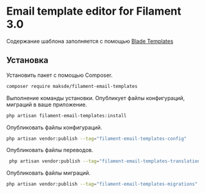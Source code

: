 # Email template editor for Filament 3.0

Содержание шаблона заполняется с помощью [Blade Templates](https://laravel.com/docs/12.x/blade)

## Установка

Установить пакет с помощью Composer.
```bash
composer require maksde/filament-email-templates
```

Выполнение команды установки. Опубликует файлы конфигураций, миграций в ваше приложение.
```bash
php artisan filament-email-templates:install
```

Опубликовать файлы конфигураций.
```bash
php artisan vendor:publish --tag="filament-email-templates-config"
```

Опубликовать файлы переводов.
```bash
 php artisan vendor:publish --tag="filament-email-templates-translations"
```

Опубликовать файлы миграций.
```bash
php artisan vendor:publish --tag="filament-email-templates-migrations"
```